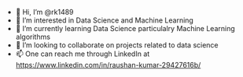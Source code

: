 - 👋 Hi, I’m @rk1489
- 👀 I’m interested in Data Science and Machine Learning
- 🌱 I’m currently learning Data Science particulalry Machine Learning algorithms
- 💞️ I’m looking to collaborate on projects related to data science
- 📫 One can reach me through LinkedIn at https://www.linkedin.com/in/raushan-kumar-29427616b/

<!---
rk1489/rk1489 is a ✨ special ✨ repository because its `README.md` (this file) appears on your GitHub profile.
You can click the Preview link to take a look at your changes.
--->
